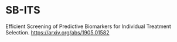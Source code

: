 # SB-ITS
Efficient Screening of Predictive Biomarkers for Individual Treatment Selection.    https://arxiv.org/abs/1905.01582
